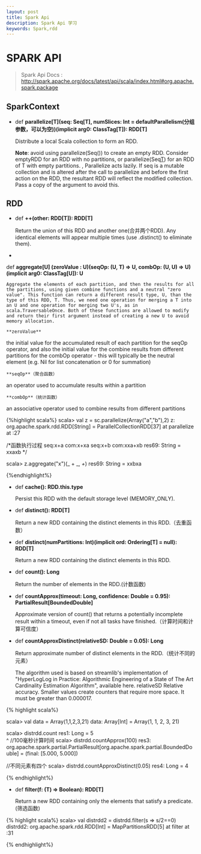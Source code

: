 ```yaml
---
layout: post
title: Spark Api
description: Spark Api 学习
keywords: Spark,rdd
---
```


SPARK API
=============

> Spark Api Docs : http://spark.apache.org/docs/latest/api/scala/index.html#org.apache.spark.package

SparkContext
-------------

* def
**parallelize[T](seq: Seq[T], numSlices: Int = defaultParallelism(分组参数，可以为空))(implicit arg0: ClassTag[T]): RDD[T]**

    Distribute a local Scala collection to form an RDD.

    **Note**:
avoid using parallelize(Seq()) to create an empty RDD. Consider emptyRDD for an RDD with no partitions, or parallelize(Seq[T]()) for an RDD of T with empty partitions.
,
Parallelize acts lazily. If seq is a mutable collection and is altered after the call to parallelize and before the first action on the RDD, the resultant RDD will reflect the modified collection. Pass a copy of the argument to avoid this.

RDD
----------

* def
**++(other: RDD[T]): RDD[T]**

    Return the union of this RDD and another one(合并两个RDD). Any identical elements will appear multiple times (use .distinct() to eliminate them).

* 
def
**aggregate[U] (zeroValue : U)(seqOp: (U, T) ⇒ U, combOp: (U, U) ⇒ U)(implicit arg0: ClassTag[U]): U**

    Aggregate the elements of each partition, and then the results for all the partitions, using given combine functions and a neutral "zero value". This function can return a different result type, U, than the type of this RDD, T. Thus, we need one operation for merging a T into an U and one operation for merging two U's, as in scala.TraversableOnce. Both of these functions are allowed to modify and return their first argument instead of creating a new U to avoid memory allocation.
    
    **zeroValue**
the initial value for the accumulated result of each partition for the seqOp operator, and also the initial value for the combine results from different partitions for the combOp operator - this will typically be the neutral element (e.g. Nil for list concatenation or 0 for summation)

    **seqOp**（聚合函数）
an operator used to accumulate results within a partition

    **combOp**（统计函数）
an associative operator used to combine results from different partitions

{%highlight scala%}
scala> val z = sc.parallelize(Array("a","b"),2)
z: org.apache.spark.rdd.RDD[String] = ParallelCollectionRDD[37] at parallelize at <console>:27

/*函数执行过程
seq:x+a
com:x+xa
seq:x+b
com:xxa+xb
res69: String = xxaxb
*/

scala> z.aggregate("x")(_ + _, _+_)
res69: String = xxbxa

{%endhighlight%}


* def
**cache(): RDD.this.type**

    Persist this RDD with the default storage level (MEMORY_ONLY).

* def
**distinct(): RDD[T]**

    Return a new RDD containing the distinct elements in this RDD.（去重函数）

* def
**distinct(numPartitions: Int)(implicit ord: Ordering[T] = null): RDD[T]**

    Return a new RDD containing the distinct elements in this RDD.

* def
**count(): Long**

    Return the number of elements in the RDD.(计数函数)

* def
**countApprox(timeout: Long, confidence: Double = 0.95): PartialResult[BoundedDouble]**

    Approximate version of count() that returns a potentially incomplete result within a timeout, even if not all tasks have finished.（计算时间和计算可信度）


* def
**countApproxDistinct(relativeSD: Double = 0.05): Long**

    Return approximate number of distinct elements in the RDD.（统计不同的元素）

    The algorithm used is based on streamlib's implementation of "HyperLogLog in Practice: Algorithmic Engineering of a State of The Art Cardinality Estimation Algorithm", available here.
relativeSD
Relative accuracy. Smaller values create counters that require more space. It must be greater than 0.000017.

{% highlight scala%}

scala> val data = Array(1,1,2,3,21)
data: Array[Int] = Array(1, 1, 2, 3, 21)

scala> distrdd.count
res1: Long = 5                                                                  
                      ^
//100毫秒计算时间
scala> distrdd.countApprox(100)
res3: org.apache.spark.partial.PartialResult[org.apache.spark.partial.BoundedDouble] = (final: [5.000, 5.000])

//不同元素有四个
scala> distrdd.countApproxDistinct(0.05)
res4: Long = 4


{% endhighlight%}



* def
**filter(f: (T) ⇒ Boolean): RDD[T]**

    Return a new RDD containing only the elements that satisfy a predicate.(筛选函数)

{% highlight scala%}
scala> val distrdd2 = distrdd.filter(s => s/2==0)
distrdd2: org.apache.spark.rdd.RDD[Int] = MapPartitionsRDD[5] at filter at <console>:31

{% endhighlight%}

